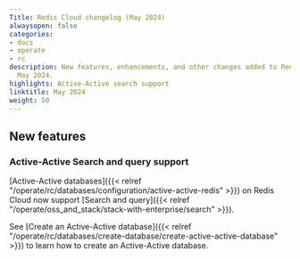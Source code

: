 ```yaml
---
Title: Redis Cloud changelog (May 2024)
alwaysopen: false
categories:
- docs
- operate
- rc
description: New features, enhancements, and other changes added to Redis Cloud during
  May 2024.
highlights: Active-Active search support
linktitle: May 2024
weight: 50
---
```


## New features

### Active-Active Search and query support

[Active-Active databases]({{< relref "/operate/rc/databases/configuration/active-active-redis" >}}) on Redis Cloud now support [Search and query]({{< relref "/operate/oss_and_stack/stack-with-enterprise/search" >}}). 

See [Create an Active-Active database]({{< relref "/operate/rc/databases/create-database/create-active-active-database" >}}) to learn how to create an Active-Active database.
